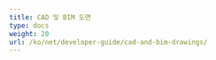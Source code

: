 ```yaml
---
title: CAD 및 BIM 도면
type: docs
weight: 20
url: /ko/net/developer-guide/cad-and-bim-drawings/
---
```


